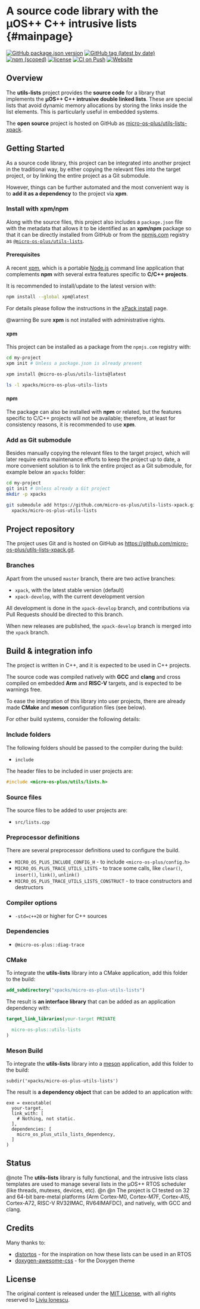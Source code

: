 # A source code library with the µOS++ C++ intrusive lists  {#mainpage}

[![GitHub package.json version](https://img.shields.io/github/package-json/v/micro-os-plus/utils-lists-xpack)](https://github.com/micro-os-plus/utils-lists-xpack/blob/xpack/package.json)
[![GitHub tag (latest by date)](https://img.shields.io/github/v/tag/micro-os-plus/utils-lists-xpack)](https://github.com/micro-os-plus/utils-lists-xpack/tags/)
[![npm (scoped)](https://img.shields.io/npm/v/@micro-os-plus/utils-lists.svg?color=blue)](https://www.npmjs.com/package/@micro-os-plus/utils-lists/)
[![license](https://img.shields.io/github/license/micro-os-plus/utils-lists-xpack)](https://github.com/micro-os-plus/utils-lists-xpack/blob/xpack/LICENSE)
[![CI on Push](https://github.com/micro-os-plus/utils-lists-xpack/actions/workflows/CI.yml/badge.svg)](https://github.com/micro-os-plus/utils-lists-xpack/actions/workflows/CI.yml)
[![Website](https://img.shields.io/website?url=https%3A%2F%2Fmicro-os-plus.github.io%2Futils-lists-xpack%2F)](https://micro-os-plus.github.io/utils-lists-xpack/)

## Overview

The **utils-lists** project provides the **source code** for a library
that implements the **µOS++ C++ intrusive double linked lists**.
These are special lists that avoid dynamic memory allocations by
storing the links inside the list elements. This is particularly
useful in embedded systems.

The **open source** project is hosted on GitHub as
[micro-os-plus/utils-lists-xpack](https://github.com/micro-os-plus/utils-lists-xpack).

## Getting Started

As a source code library, this project can be integrated into another project
in the traditional way,
by either copying the relevant files into the target project, or by linking
the entire project as a Git submodule.

However, things can be further automated and the most convenient way is
to **add it as a dependency** to the project via **xpm**.

### Install with xpm/npm

Along with the source files, this project also includes a
`package.json` file with the metadata that allows it to be identified as an
**xpm/npm** package so that it can be directly installed from GitHub or
from the [npmjs.com](https://www.npmjs.com) registry as
[`@micro-os-plus/utils-lists`](https://www.npmjs.com/package/@micro-os-plus/utils-lists).

#### Prerequisites

A recent [xpm](https://xpack.github.io/xpm/),
which is a portable [Node.js](https://nodejs.org/) command line application
that complements **npm** with several extra features specific to
**C/C++ projects**.

It is recommended to install/update to the latest version with:

```sh
npm install --global xpm@latest
```

For details please follow the instructions in the
[xPack install](https://xpack.github.io/install/) page.

@warning
Be sure **xpm** is not installed with administrative rights.

#### xpm

This project can be installed as a package from the `npmjs.com` registry with:

```sh
cd my-project
xpm init # Unless a package.json is already present

xpm install @micro-os-plus/utils-lists@latest

ls -l xpacks/micro-os-plus-utils-lists
```

#### npm

The package can also be installed with **npm** or related, but
the features specific to C/C++ projects will not be available;
therefore, at least for consistency reasons, it is recommended
to use **xpm**.

### Add as Git submodule

Besides manually copying the relevant files to the target
project, which will later require extra maintenance efforts to keep the
project up to date, a more convenient
solution is to link the entire project as a Git submodule,
for example below an `xpacks` folder:

```sh
cd my-project
git init # Unless already a Git project
mkdir -p xpacks

git submodule add https://github.com/micro-os-plus/utils-lists-xpack.git \
  xpacks/micro-os-plus-utils-lists
```

## Project repository

The project uses Git and is hosted on GitHub as
<https://github.com/micro-os-plus/utils-lists-xpack.git>.

### Branches

Apart from the unused `master` branch, there are two active branches:

- `xpack`, with the latest stable version (default)
- `xpack-develop`, with the current development version

All development is done in the `xpack-develop` branch, and contributions via
Pull Requests should be directed to this branch.

When new releases are published, the `xpack-develop` branch is merged
into the `xpack` branch.

## Build & integration info

The project is written in C++, and it is expected to be used in C++ projects.

The source code was compiled natively with **GCC** and **clang** and cross
compiled on embedded **Arm** and **RISC-V** targets,
and is expected to be warnings free.

To ease the integration of this library into user projects, there
are already made **CMake** and **meson** configuration files (see below).

For other build systems, consider the following details:

### Include folders

The following folders should be passed to the compiler during the build:

- `include`

The header files to be included in user projects are:

```cpp
#include <micro-os-plus/utils/lists.h>
```

### Source files

The source files to be added to user projects are:

- `src/lists.cpp`

### Preprocessor definitions

There are several preprocessor definitions used to configure the build.

- `MICRO_OS_PLUS_INCLUDE_CONFIG_H` - to include `<micro-os-plus/config.h>`
- `MICRO_OS_PLUS_TRACE_UTILS_LISTS` - to trace some calls, like `clear()`,
  `insert()`, `link()`, `unlink()`
- `MICRO_OS_PLUS_TRACE_UTILS_LISTS_CONSTRUCT` - to trace constructors and
  destructors

### Compiler options

- `-std=c++20` or higher for C++ sources

### Dependencies

- `@micro-os-plus::diag-trace`

### CMake

To integrate the **utils-lists** library into a CMake application,
add this folder to the build:

```cmake
add_subdirectory("xpacks/micro-os-plus-utils-lists")
```

The result is **an interface library** that can be added as an application
dependency with:

```cmake
target_link_libraries(your-target PRIVATE

  micro-os-plus::utils-lists
)
```

### Meson Build

To integrate the **utils-lists** library into a
[meson](https://mesonbuild.com) application,
add this folder to the build:

```meson
subdir('xpacks/micro-os-plus-utils-lists')
```

The result is **a dependency object** that can be added
to an application with:

```meson
exe = executable(
  your-target,
  link_with: [
    # Nothing, not static.
  ],
  dependencies: [
    micro_os_plus_utils_lists_dependency,
  ]
)
```

## Status

@note
The **utils-lists** library is fully functional, and
the intrusive lists class templates are used to manage several
lists in the µOS++ RTOS scheduler (like threads, mutexes, devices, etc).
@n
@n
The project is CI tested on 32 and 64-bit bare-metal platforms (Arm Cortex-M0,
Cortex-M7F, Cortex-A15, Cortex-A72, RISC-V RV32IMAC, RV64IMAFDC),
and natively, with GCC and clang.

## Credits

Many thanks to:

- [distortos](https://distortos.org) - for the inspiration on how these lists
  can be used in an RTOS
- [doxygen-awesome-css](https://jothepro.github.io/doxygen-awesome-css/) -
for the Doxygen theme

## License

The original content is released under the
[MIT License](https://opensource.org/licenses/MIT/),
with all rights reserved to
[Liviu Ionescu](https://github.com/ilg-ul/).
